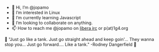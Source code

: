 - 👋 Hi, I’m @jopamo
- 👀 I’m interested in Linux
- 🌱 I’m currently learning Javascript
- 💞️ I’m looking to collaborate on anything.
- 📫 How to reach me @jopamo on [libera irc](https://libera.chat/) or p(at)1g4.org







:stars: "Just go like a tank. Just go straight ahead and keep goin'... They wanna stop you... Just go forward.... Like a tank." -Rodney Dangerfield :stars:
